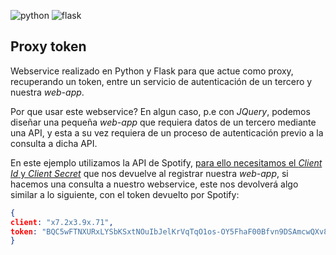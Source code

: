 ![python](https://mtzfactory.github.io/logos/png/python.png)
![flask](https://mtzfactory.github.io/logos/png/flask.png)

## Proxy token 

Webservice realizado en Python y Flask para que actue como proxy, recuperando un token, entre un servicio de autenticación de un tercero y nuestra _web-app_.

Por que usar este webservice? En algun caso, p.e con _JQuery_, podemos diseñar una pequeña _web-app_ que requiera datos de un tercero mediante una API, y esta a su vez requiera de un proceso de autenticación previo a la consulta a dicha API.

En este ejemplo utilizamos la API de Spotify, [para ello necesitamos el _Client Id_ y _Client Secret_][developer] que nos devuelve al registrar nuestra _web-app_, si hacemos una consulta a nuestro webservice, este nos devolverá algo similar a lo siguiente, con el token devuelto por Spotify:

```json
{
client: "x7.2x3.9x.71",
token: "BQC5wFTNXURxLYSbKSxtNOuIbJelKrVqTqO1os-OY5FhaF00Bfvn9DSAmcwQXv8fpKUBn1mPRItXjSa43VXrZA"
}
```

[developer]: https://developer.spotify.com/my-applications/#!/applications